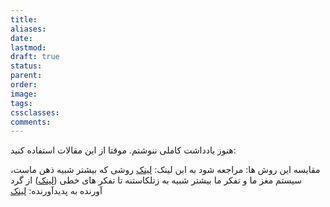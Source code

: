 ```yaml
---
title: 
aliases: 
date: 
lastmod: 
draft: true
status: 
parent: 
order: 
image: 
tags: 
cssclasses: 
comments:
---
```


هنوز یادداشت کاملی ننوشتم. موقتا از این مقالات استفاده کنید:

مقایسه این روش ها: مراجعه شود به این لینک: [لینک](https://zettelkasten.de/posts/building-a-second-brain-and-zettelkasten/)
روشی که بیشتر شبیه ذهن ماست، سیستم مغز ما و تفکر ما بیشتر شبیه به زتلکاستنه تا تفکر های خطی ([لینک](https://www-mentalnodes-com.translate.goog/threaded-thinking-instead-of-linear-thinking?_x_tr_sl=en&_x_tr_tl=fa&_x_tr_hl=fa&_x_tr_pto=wapp)) 
از گرد آورنده به پدیدآورنده: [لینک](https://www.mentalnodes.com/from-collector-to-creator)